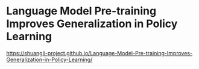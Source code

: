 # Language Model Pre-training Improves Generalization in Policy Learning

https://shuangli-project.github.io/Language-Model-Pre-training-Improves-Generalization-in-Policy-Learning/
